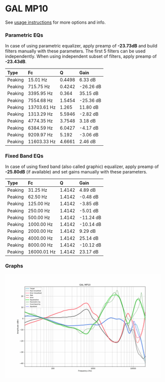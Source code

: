 # GAL MP10
See [usage instructions](https://github.com/jaakkopasanen/AutoEq#usage) for more options and info.

### Parametric EQs
In case of using parametric equalizer, apply preamp of **-23.73dB** and build filters manually
with these parameters. The first 5 filters can be used independently.
When using independent subset of filters, apply preamp of **-23.43dB**.

| Type    | Fc          |      Q | Gain      |
|:--------|:------------|:-------|:----------|
| Peaking | 15.01 Hz    | 0.4498 | 6.33 dB   |
| Peaking | 715.75 Hz   | 0.4242 | -26.26 dB |
| Peaking | 3395.95 Hz  | 0.364  | 35.15 dB  |
| Peaking | 7554.68 Hz  | 1.5454 | -25.36 dB |
| Peaking | 13703.61 Hz | 1.265  | 11.80 dB  |
| Peaking | 1313.29 Hz  | 5.5946 | -2.82 dB  |
| Peaking | 4774.35 Hz  | 3.7548 | 3.18 dB   |
| Peaking | 6384.59 Hz  | 6.0427 | -4.17 dB  |
| Peaking | 9209.97 Hz  | 5.192  | -3.06 dB  |
| Peaking | 11603.33 Hz | 4.6661 | 2.46 dB   |

### Fixed Band EQs
In case of using fixed band (also called graphic) equalizer, apply preamp of **-25.80dB**
(if available) and set gains manually with these parameters.

| Type    | Fc          |      Q | Gain      |
|:--------|:------------|:-------|:----------|
| Peaking | 31.25 Hz    | 1.4142 | 4.89 dB   |
| Peaking | 62.50 Hz    | 1.4142 | -0.48 dB  |
| Peaking | 125.00 Hz   | 1.4142 | -3.85 dB  |
| Peaking | 250.00 Hz   | 1.4142 | -5.01 dB  |
| Peaking | 500.00 Hz   | 1.4142 | -11.24 dB |
| Peaking | 1000.00 Hz  | 1.4142 | -10.14 dB |
| Peaking | 2000.00 Hz  | 1.4142 | 9.29 dB   |
| Peaking | 4000.00 Hz  | 1.4142 | 25.14 dB  |
| Peaking | 8000.00 Hz  | 1.4142 | -10.12 dB |
| Peaking | 16000.01 Hz | 1.4142 | 23.17 dB  |

### Graphs
![](./GAL%20MP10.png)
